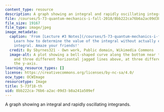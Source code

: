 ```yaml
---
content_type: resource
description: A graph showing an integral and rapidly oscillating integrands.
file: /courses/5-73-quantum-mechanics-i-fall-2018/8bb222ca76b6a2ac09d3b8a241a509ef_5-73f18-th.jpg
file_size: 19167
file_type: image/jpeg
image_metadata:
  caption: 'From [Lecture #3 Notes](/courses/5-73-quantum-mechanics-i-fall-2018/resources/mit5_73f18_lec3):
    Learn how to determine the value of the integral without actually evaluating the
    integral. Amaze your friends!'
  credit: By Sbyrnes321 - Own work, Public domain, Wikimedia Commons
  image-alt: A plot showing a bell-shaped curve along the bottom near the x-axis,
    and three different horizontal jagged lines above, at three different points along
    the y-axis.
learning_resource_types: []
license: https://creativecommons.org/licenses/by-nc-sa/4.0/
ocw_type: OCWImage
resourcetype: Image
title: 5-73f18-th
uid: 8bb222ca-76b6-a2ac-09d3-b8a241a509ef
---
```

A graph showing an integral and rapidly oscillating integrands.